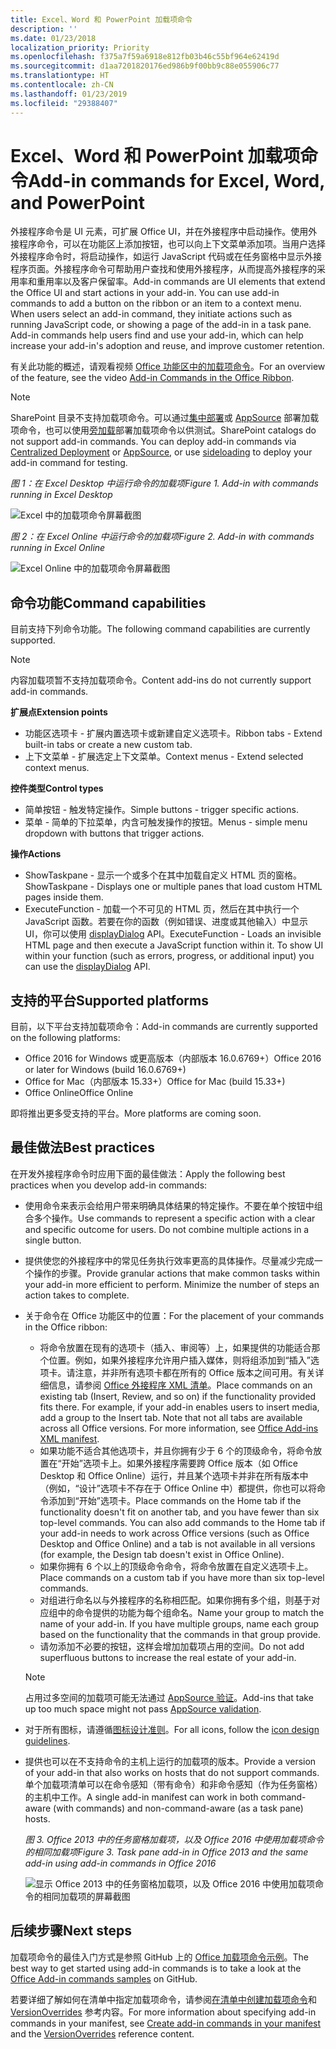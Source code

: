 ```yaml
---
title: Excel、Word 和 PowerPoint 加载项命令
description: ''
ms.date: 01/23/2018
localization_priority: Priority
ms.openlocfilehash: f375a7f59a6918e812fb03b46c55bf964e62419d
ms.sourcegitcommit: d1aa7201820176ed986b9f00bb9c88e055906c77
ms.translationtype: HT
ms.contentlocale: zh-CN
ms.lasthandoff: 01/23/2019
ms.locfileid: "29388407"
---
```

# <a name="add-in-commands-for-excel-word-and-powerpoint"></a><span data-ttu-id="0f116-102">Excel、Word 和 PowerPoint 加载项命令</span><span class="sxs-lookup"><span data-stu-id="0f116-102">Add-in commands for Excel, Word, and PowerPoint</span></span>

<span data-ttu-id="0f116-p101">外接程序命令是 UI 元素，可扩展 Office UI，并在外接程序中启动操作。使用外接程序命令，可以在功能区上添加按钮，也可以向上下文菜单添加项。当用户选择外接程序命令时，将启动操作，如运行 JavaScript 代码或在任务窗格中显示外接程序页面。外接程序命令可帮助用户查找和使用外接程序，从而提高外接程序的采用率和重用率以及客户保留率。</span><span class="sxs-lookup"><span data-stu-id="0f116-p101">Add-in commands are UI elements that extend the Office UI and start actions in your add-in. You can use add-in commands to add a button on the ribbon or an item to a context menu. When users select an add-in command, they initiate actions such as running JavaScript code, or showing a page of the add-in in a task pane. Add-in commands help users find and use your add-in, which can help increase your add-in's adoption and reuse, and improve customer retention.</span></span>

<span data-ttu-id="0f116-107">有关此功能的概述，请观看视频 [Office 功能区中的加载项命令](https://channel9.msdn.com/events/Build/2016/P551)。</span><span class="sxs-lookup"><span data-stu-id="0f116-107">For an overview of the feature, see the video [Add-in Commands in the Office Ribbon](https://channel9.msdn.com/events/Build/2016/P551).</span></span>

> [!NOTE]
> <span data-ttu-id="0f116-p102">SharePoint 目录不支持加载项命令。可以通过[集中部署](../publish/centralized-deployment.md)或 [AppSource](https://docs.microsoft.com/office/dev/store/submit-to-the-office-store) 部署加载项命令，也可以使用[旁加载](../testing/create-a-network-shared-folder-catalog-for-task-pane-and-content-add-ins.md)部署加载项命令以供测试。</span><span class="sxs-lookup"><span data-stu-id="0f116-p102">SharePoint catalogs do not support add-in commands. You can deploy add-in commands via [Centralized Deployment](../publish/centralized-deployment.md) or [AppSource](https://docs.microsoft.com/office/dev/store/submit-to-the-office-store), or use [sideloading](../testing/create-a-network-shared-folder-catalog-for-task-pane-and-content-add-ins.md) to deploy your add-in command for testing.</span></span> 

<span data-ttu-id="0f116-110">*图 1：在 Excel Desktop 中运行命令的加载项*</span><span class="sxs-lookup"><span data-stu-id="0f116-110">*Figure 1. Add-in with commands running in Excel Desktop*</span></span>

![Excel 中的加载项命令屏幕截图](../images/add-in-commands-1.png)

<span data-ttu-id="0f116-112">*图 2：在 Excel Online 中运行命令的加载项*</span><span class="sxs-lookup"><span data-stu-id="0f116-112">*Figure 2. Add-in with commands running in Excel Online*</span></span>

![Excel Online 中的加载项命令屏幕截图](../images/add-in-commands-2.png)

## <a name="command-capabilities"></a><span data-ttu-id="0f116-114">命令功能</span><span class="sxs-lookup"><span data-stu-id="0f116-114">Command capabilities</span></span>
<span data-ttu-id="0f116-115">目前支持下列命令功能。</span><span class="sxs-lookup"><span data-stu-id="0f116-115">The following command capabilities are currently supported.</span></span>

> [!NOTE]
> <span data-ttu-id="0f116-116">内容加载项暂不支持加载项命令。</span><span class="sxs-lookup"><span data-stu-id="0f116-116">Content add-ins do not currently support add-in commands.</span></span>

<span data-ttu-id="0f116-117">**扩展点**</span><span class="sxs-lookup"><span data-stu-id="0f116-117">**Extension points**</span></span>

- <span data-ttu-id="0f116-118">功能区选项卡 - 扩展内置选项卡或新建自定义选项卡。</span><span class="sxs-lookup"><span data-stu-id="0f116-118">Ribbon tabs - Extend built-in tabs or create a new custom tab.</span></span>
- <span data-ttu-id="0f116-119">上下文菜单 - 扩展选定上下文菜单。</span><span class="sxs-lookup"><span data-stu-id="0f116-119">Context menus - Extend selected context menus.</span></span>

<span data-ttu-id="0f116-120">**控件类型**</span><span class="sxs-lookup"><span data-stu-id="0f116-120">**Control types**</span></span>

- <span data-ttu-id="0f116-121">简单按钮 - 触发特定操作。</span><span class="sxs-lookup"><span data-stu-id="0f116-121">Simple buttons - trigger specific actions.</span></span>
- <span data-ttu-id="0f116-122">菜单 - 简单的下拉菜单，内含可触发操作的按钮。</span><span class="sxs-lookup"><span data-stu-id="0f116-122">Menus - simple menu dropdown with buttons that trigger actions.</span></span>

<span data-ttu-id="0f116-123">**操作**</span><span class="sxs-lookup"><span data-stu-id="0f116-123">**Actions**</span></span>

- <span data-ttu-id="0f116-124">ShowTaskpane - 显示一个或多个在其中加载自定义 HTML 页的窗格。</span><span class="sxs-lookup"><span data-stu-id="0f116-124">ShowTaskpane - Displays one or multiple panes that load custom HTML pages inside them.</span></span>
- <span data-ttu-id="0f116-p103">ExecuteFunction - 加载一个不可见的 HTML 页，然后在其中执行一个 JavaScript 函数。若要在你的函数（例如错误、进度或其他输入）中显示 UI，你可以使用 [displayDialog](https://docs.microsoft.com/javascript/api/office/office.ui) API。</span><span class="sxs-lookup"><span data-stu-id="0f116-p103">ExecuteFunction - Loads an invisible HTML page and then execute a JavaScript function within it. To show UI within your function (such as errors, progress, or additional input) you can use the [displayDialog](https://docs.microsoft.com/javascript/api/office/office.ui) API.</span></span>  

## <a name="supported-platforms"></a><span data-ttu-id="0f116-127">支持的平台</span><span class="sxs-lookup"><span data-stu-id="0f116-127">Supported platforms</span></span>

<span data-ttu-id="0f116-128">目前，以下平台支持加载项命令：</span><span class="sxs-lookup"><span data-stu-id="0f116-128">Add-in commands are currently supported on the following platforms:</span></span>

- <span data-ttu-id="0f116-129">Office 2016 for Windows 或更高版本（内部版本 16.0.6769+）</span><span class="sxs-lookup"><span data-stu-id="0f116-129">Office 2016 or later for Windows (build 16.0.6769+)</span></span>
- <span data-ttu-id="0f116-130">Office for Mac（内部版本 15.33+）</span><span class="sxs-lookup"><span data-stu-id="0f116-130">Office for Mac (build 15.33+)</span></span>
- <span data-ttu-id="0f116-131">Office Online</span><span class="sxs-lookup"><span data-stu-id="0f116-131">Office Online</span></span>

<span data-ttu-id="0f116-132">即将推出更多受支持的平台。</span><span class="sxs-lookup"><span data-stu-id="0f116-132">More platforms are coming soon.</span></span>

## <a name="best-practices"></a><span data-ttu-id="0f116-133">最佳做法</span><span class="sxs-lookup"><span data-stu-id="0f116-133">Best practices</span></span>

<span data-ttu-id="0f116-134">在开发外接程序命令时应用下面的最佳做法：</span><span class="sxs-lookup"><span data-stu-id="0f116-134">Apply the following best practices when you develop add-in commands:</span></span>

- <span data-ttu-id="0f116-p104">使用命令来表示会给用户带来明确具体结果的特定操作。不要在单个按钮中组合多个操作。</span><span class="sxs-lookup"><span data-stu-id="0f116-p104">Use commands to represent a specific action with a clear and specific outcome for users. Do not combine multiple actions in a single button.</span></span>
- <span data-ttu-id="0f116-p105">提供使您的外接程序中的常见任务执行效率更高的具体操作。尽量减少完成一个操作的步骤。</span><span class="sxs-lookup"><span data-stu-id="0f116-p105">Provide granular actions that make common tasks within your add-in more efficient to perform. Minimize the number of steps an action takes to complete.</span></span>
- <span data-ttu-id="0f116-139">关于命令在 Office 功能区中的位置：</span><span class="sxs-lookup"><span data-stu-id="0f116-139">For the placement of your commands in the Office ribbon:</span></span>
    - <span data-ttu-id="0f116-p106">将命令放置在现有的选项卡（插入、审阅等）上，如果提供的功能适合那个位置。例如，如果外接程序允许用户插入媒体，则将组添加到“插入”选项卡。请注意，并非所有选项卡都在所有的 Office 版本之间可用。有关详细信息，请参阅 [Office 外接程序 XML 清单](../develop/add-in-manifests.md)。</span><span class="sxs-lookup"><span data-stu-id="0f116-p106">Place commands on an existing tab (Insert, Review, and so on) if the functionality provided fits there. For example, if your add-in enables users to insert media, add a group to the Insert tab. Note that not all tabs are available across all Office versions. For more information, see [Office Add-ins XML manifest](../develop/add-in-manifests.md).</span></span> 
    - <span data-ttu-id="0f116-p107">如果功能不适合其他选项卡，并且你拥有少于 6 个的顶级命令，将命令放置在“开始”选项卡上。如果外接程序需要跨 Office 版本（如 Office Desktop 和 Office Online）运行，并且某个选项卡并非在所有版本中（例如，“设计”选项卡不存在于 Office Online 中）都提供，你也可以将命令添加到“开始”选项卡。</span><span class="sxs-lookup"><span data-stu-id="0f116-p107">Place commands on the Home tab if the functionality doesn't fit on another tab, and you have fewer than six top-level commands. You can also add commands to the Home tab if your add-in needs to work across Office versions (such as Office Desktop and Office Online) and a tab is not available in all versions (for example, the Design tab doesn't exist in Office Online).</span></span>  
    - <span data-ttu-id="0f116-145">如果你拥有 6 个以上的顶级命令命令，将命令放置在自定义选项卡上。</span><span class="sxs-lookup"><span data-stu-id="0f116-145">Place commands on a custom tab if you have more than six top-level commands.</span></span> 
    - <span data-ttu-id="0f116-p108">对组进行命名以与外接程序的名称相匹配。如果你拥有多个组，则基于对应组中的命令提供的功能为每个组命名。</span><span class="sxs-lookup"><span data-stu-id="0f116-p108">Name your group to match the name of your add-in. If you have multiple groups, name each group based on the functionality that the commands in that group provide.</span></span>
    - <span data-ttu-id="0f116-148">请勿添加不必要的按钮，这样会增加加载项占用的空间。</span><span class="sxs-lookup"><span data-stu-id="0f116-148">Do not add superfluous buttons to increase the real estate of your add-in.</span></span>

     > [!NOTE]
     > <span data-ttu-id="0f116-149">占用过多空间的加载项可能无法通过 [AppSource 验证](https://docs.microsoft.com/office/dev/store/validation-policies)。</span><span class="sxs-lookup"><span data-stu-id="0f116-149">Add-ins that take up too much space might not pass [AppSource validation](https://docs.microsoft.com/office/dev/store/validation-policies).</span></span>

- <span data-ttu-id="0f116-150">对于所有图标，请遵循[图标设计准则](add-in-icons.md)。</span><span class="sxs-lookup"><span data-stu-id="0f116-150">For all icons, follow the [icon design guidelines](add-in-icons.md).</span></span>
- <span data-ttu-id="0f116-151">提供也可以在不支持命令的主机上运行的加载项的版本。</span><span class="sxs-lookup"><span data-stu-id="0f116-151">Provide a version of your add-in that also works on hosts that do not support commands.</span></span> <span data-ttu-id="0f116-152">单个加载项清单可以在命令感知（带有命令）和非命令感知（作为任务窗格）的主机中工作。</span><span class="sxs-lookup"><span data-stu-id="0f116-152">A single add-in manifest can work in both command-aware (with commands) and non-command-aware (as a task pane) hosts.</span></span>

   <span data-ttu-id="0f116-153">*图 3. Office 2013 中的任务窗格加载项，以及 Office 2016 中使用加载项命令的相同加载项*</span><span class="sxs-lookup"><span data-stu-id="0f116-153">*Figure 3. Task pane add-in in Office 2013 and the same add-in using add-in commands in Office 2016*</span></span>

   ![显示 Office 2013 中的任务窗格加载项，以及 Office 2016 中使用加载项命令的相同加载项的屏幕截图](../images/office-task-pane-add-ins.png)


## <a name="next-steps"></a><span data-ttu-id="0f116-155">后续步骤</span><span class="sxs-lookup"><span data-stu-id="0f116-155">Next steps</span></span>

<span data-ttu-id="0f116-156">加载项命令的最佳入门方式是参照 GitHub 上的 [Office 加载项命令示例](https://github.com/OfficeDev/Office-Add-in-Commands-Samples/)。</span><span class="sxs-lookup"><span data-stu-id="0f116-156">The best way to get started using add-in commands is to take a look at the [Office Add-in commands samples](https://github.com/OfficeDev/Office-Add-in-Commands-Samples/) on GitHub.</span></span>

<span data-ttu-id="0f116-157">若要详细了解如何在清单中指定加载项命令，请参阅[在清单中创建加载项命令](../develop/create-addin-commands.md)和 [VersionOverrides](https://docs.microsoft.com/office/dev/add-ins/reference/manifest/versionoverrides) 参考内容。</span><span class="sxs-lookup"><span data-stu-id="0f116-157">For more information about specifying add-in commands in your manifest, see [Create add-in commands in your manifest](../develop/create-addin-commands.md) and the [VersionOverrides](https://docs.microsoft.com/office/dev/add-ins/reference/manifest/versionoverrides) reference content.</span></span>
